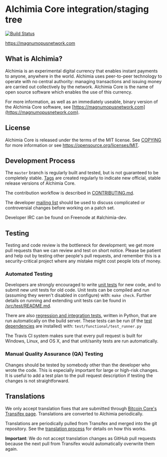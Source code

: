 Alchimia Core integration/staging tree
=====================================

[![Build Status](https://travis-ci.org/magnumopusnetwork/Alchimia.svg?branch=master)](https://travis-ci.org/magnumopusnetwork/Alchimia)

https://magnumopusnetwork.com

What is Alchimia?
----------------

Alchimia is an experimental digital currency that enables instant payments to
anyone, anywhere in the world. Alchimia uses peer-to-peer technology to operate
with no central authority: managing transactions and issuing money are carried
out collectively by the network. Alchimia Core is the name of open source
software which enables the use of this currency.

For more information, as well as an immediately useable, binary version of
the Alchimia Core software, see [https://magnumopusnetwork.com](https://magnumopusnetwork.com).

License
-------

Alchimia Core is released under the terms of the MIT license. See [COPYING](COPYING) for more
information or see https://opensource.org/licenses/MIT.

Development Process
-------------------

The `master` branch is regularly built and tested, but is not guaranteed to be
completely stable. [Tags](https://github.com/magnumopusnetwork/Alchimia/tags) are created
regularly to indicate new official, stable release versions of Alchimia Core.

The contribution workflow is described in [CONTRIBUTING.md](CONTRIBUTING.md).

The developer [mailing list](https://groups.google.com/forum/#!forum/alchimia-dev)
should be used to discuss complicated or controversial changes before working
on a patch set.

Developer IRC can be found on Freenode at #alchimia-dev.

Testing
-------

Testing and code review is the bottleneck for development; we get more pull
requests than we can review and test on short notice. Please be patient and help out by testing
other people's pull requests, and remember this is a security-critical project where any mistake might cost people
lots of money.

### Automated Testing

Developers are strongly encouraged to write [unit tests](src/test/README.md) for new code, and to
submit new unit tests for old code. Unit tests can be compiled and run
(assuming they weren't disabled in configure) with: `make check`. Further details on running
and extending unit tests can be found in [/src/test/README.md](/src/test/README.md).

There are also [regression and integration tests](/test), written
in Python, that are run automatically on the build server.
These tests can be run (if the [test dependencies](/test) are installed) with: `test/functional/test_runner.py`

The Travis CI system makes sure that every pull request is built for Windows, Linux, and OS X, and that unit/sanity tests are run automatically.

### Manual Quality Assurance (QA) Testing

Changes should be tested by somebody other than the developer who wrote the
code. This is especially important for large or high-risk changes. It is useful
to add a test plan to the pull request description if testing the changes is
not straightforward.

Translations
------------

We only accept translation fixes that are submitted through [Bitcoin Core's Transifex page](https://www.transifex.com/projects/p/bitcoin/).
Translations are converted to Alchimia periodically.

Translations are periodically pulled from Transifex and merged into the git repository. See the
[translation process](doc/translation_process.md) for details on how this works.

**Important**: We do not accept translation changes as GitHub pull requests because the next
pull from Transifex would automatically overwrite them again.
